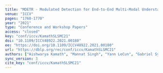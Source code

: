 ```yaml
---
title: "MDETR - Modulated Detection for End-to-End Multi-Modal Understanding."
venue: "ICCV"
pages: "1760-1770"
year: "2021"
type: "Conference and Workshop Papers"
access: "closed"
key: "conf/iccv/KamathSLSMC21"
doi: "10.1109/ICCV48922.2021.00180"
ee: "https://doi.org/10.1109/ICCV48922.2021.00180"
url: "https://dblp.org/rec/conf/iccv/KamathSLSMC21"
authors: ["Aishwarya Kamath", "Mannat Singh", "Yann LeCun", "Gabriel Synnaeve", "Ishan Misra", "Nicolas Carion"]
sync_version: 3
cite_key: "conf/iccv/KamathSLSMC21"
---
```

